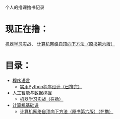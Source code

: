 个人的撸课撸书记录
# 现正在撸：
[机器学习实战](/人工智能与数据挖掘/机器学习实战)、 [计算机网络自顶向下方法（原书第六版）](/计算机基础课/计算机网络自顶向下方法（原书第六版）)
# 目录：
* [程序语言](/程序语言)
  * [实用Python程序设计（已撸完）](/程序语言/Python/实用Python程序设计)
* [人工智能与数据挖掘](/人工智能与数据挖掘)
  * [机器学习实战（在撸）](/人工智能与数据挖掘/机器学习实战)
* [计算机基础课](/计算机基础课)
  * [计算机网络自顶向下方法（原书第六版）（在撸）](/计算机基础课/计算机网络自顶向下方法（原书第六版）)
